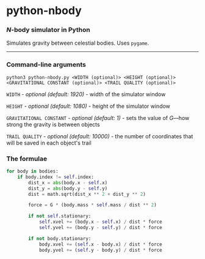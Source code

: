 # python-nbody

### *N*-body simulator in Python

Simulates gravity between celestial bodies. Uses `pygame`.

---

### Command-line arguments
```
python3 python-nbody.py <WIDTH (optional)> <HEIGHT (optional)> <GRAVITATIONAL CONSTANT (optional)> <TRAIL QUALITY (optional)>
```
`WIDTH` - *optional (default: 1920)* - width of the simulator window

`HEIGHT` - *optional (default: 1080)* - height of the simulator window

`GRAVITATIONAL CONSTANT` - *optional (default: 1)* - sets the value of *G*—how strong the gravity is between objects

`TRAIL QUALITY` - *optional (default: 10000)* - the number of coordinates that will be saved in each object's trail

### The formulae
```python
for body in bodies:
    if body.index != self.index:
        dist_x = abs(body.x - self.x)
        dist_y = abs(body.y - self.y)
        dist = math.sqrt(dist_x ** 2 + dist_y ** 2)

        force = G * (body.mass * self.mass / dist ** 2)

        if not self.stationary:
            self.xvel += (body.x - self.x) / dist * force
            self.yvel += (body.y - self.y) / dist * force

        if not body.stationary:
            body.xvel += (self.x - body.x) / dist * force
            body.yvel += (self.y - body.y) / dist * force
```
